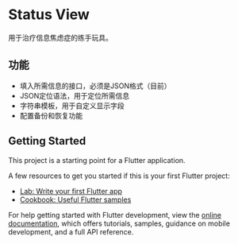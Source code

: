 # Status View

用于治疗信息焦虑症的练手玩具。

## 功能

- 填入所需信息的接口，必须是JSON格式（目前）
- JSON定位语法，用于定位所需信息
- 字符串模板，用于自定义显示字段
- 配置备份和恢复功能

## Getting Started

This project is a starting point for a Flutter application.

A few resources to get you started if this is your first Flutter project:

- [Lab: Write your first Flutter app](https://docs.flutter.dev/get-started/codelab)
- [Cookbook: Useful Flutter samples](https://docs.flutter.dev/cookbook)

For help getting started with Flutter development, view the
[online documentation](https://docs.flutter.dev/), which offers tutorials,
samples, guidance on mobile development, and a full API reference.
